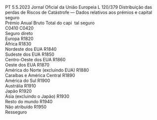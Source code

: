 PT  5.5.2023 Jornal Oficial da União Europeia L 120/379
 Distribuição das perdas de Riscos de Catástrofe — Dados relativos aos prémios e capital seguro  
Prémio Anual 
Bruto  Total do capi ­
tal seguro  
C0410  C0420  
Seguro direto  
Europa  R1820  
África  R1830  
Nordeste dos EUA  R1840  
Sudeste dos EUA  R1850  
Centro-Oeste dos EUA  R1860  
Oeste dos EUA  R1870  
América do Norte (excluindo EUA)  R1880  
Caraíbas e América Central  R1890  
América do Sul  R1900  
Austrália  R1910  
Japão  R1920  
Ásia (excluindo o Japão)  R1930  
Resto do mundo  R1940  
Não atribuído  R1950  
Resseguro